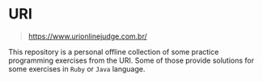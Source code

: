 # URI

> https://www.urionlinejudge.com.br/

This repository is a personal offline collection of some practice programming exercises from the URI. Some of those provide solutions for some exercises in `Ruby` or `Java` language.
